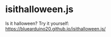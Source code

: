 # isithalloween.js
Is it halloween? Try it yourself: https://bluearduino20.github.io/isithalloween.js/
